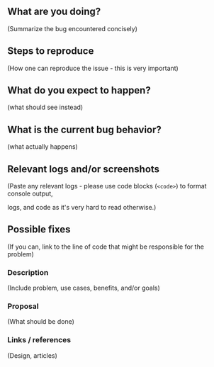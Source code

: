 <!--
For bugs, please fill out the template below.
-->

## What are you doing?

(Summarize the bug encountered concisely)

## Steps to reproduce

(How one can reproduce the issue - this is very important)

## What do you expect to happen?

(what should see instead)

## What is the current bug behavior?

(what actually happens)

## Relevant logs and/or screenshots

(Paste any relevant logs - please use code blocks (`<code>`) to format console output,

logs, and code as it's very hard to read otherwise.)

## Possible fixes

(If you can, link to the line of code that might be responsible for the problem)

<!--
For features, please fill out the template below.
-->

### Description

(Include problem, use cases, benefits, and/or goals)

### Proposal

(What should be done)

### Links / references

(Design, articles)
